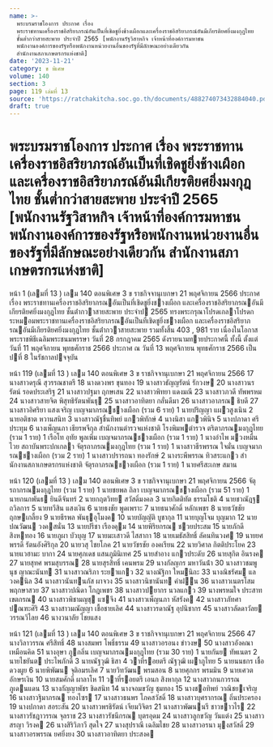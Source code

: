 ```yaml
---
name: >-
  พระบรมราชโองการ ประกาศ เรื่อง
  พระราชทานเครื่องราชอิสริยาภรณ์อันเป็นที่เชิดชูยิ่งช้างเผือกและเครื่องราชอิสริยาภรณ์อันมีเกียรติยศยิ่งมงกุฎไทย
  ชั้นต่ำกว่าสายสะพาย ประจำปี 2565 [พนักงานรัฐวิสาหกิจ เจ้าหน้าที่องค์การมหาชน
  พนักงานองค์การของรัฐหรือพนักงานหน่วยงานอื่นของรัฐที่มีลักษณะอย่างเดียวกัน
  สำนักงานสภาเกษตรกรแห่งชาติ]
date: '2023-11-21'
category: ข พิเศษ
volume: 140
section: 3
page: 119 เล่มที่ 13
source: 'https://ratchakitcha.soc.go.th/documents/488274073432884040.pdf'
draft: true
---
```


# พระบรมราชโองการ ประกาศ เรื่อง พระราชทานเครื่องราชอิสริยาภรณ์อันเป็นที่เชิดชูยิ่งช้างเผือกและเครื่องราชอิสริยาภรณ์อันมีเกียรติยศยิ่งมงกุฎไทย ชั้นต่ำกว่าสายสะพาย ประจำปี 2565 [พนักงานรัฐวิสาหกิจ เจ้าหน้าที่องค์การมหาชน พนักงานองค์การของรัฐหรือพนักงานหน่วยงานอื่นของรัฐที่มีลักษณะอย่างเดียวกัน สำนักงานสภาเกษตรกรแห่งชาติ]

หน้า 1 (เลมที่ 13 ) เลม 140 ตอนพิเศษ 3 ข ราชกิจจานุเบกษา 21 พฤศจิกายน 2566 ประกาศ เรื่อง พระราชทานเครื่องราชอิสริยาภรณอันเป็นที่เชิดชูยิ่งชางเผือก และเครื่องราชอิสริยาภรณอันมีเกียรติยศยิ่งมงกุฎไทย ชั้นต่ํากวาสายสะพาย ประจําป 2565 ทรงพระกรุณาโปรดเกลาโปรดกระหมอมพระราชทานเครื่องราชอิสริยาภรณอันเป็นที่เชิดชูยิ่งชางเผือก และเครื่องราชอิสริยาภรณอันมีเกียรติยศยิ่งมงกุฎไทย ชั้นต่ํากวาสายสะพาย รวมทั้งสิ้น 403 , 981 ราย เนื่องในโอกาสพระราชพิธีเฉลิมพระชนมพรรษา วันที่ 28 กรกฎาคม 2565 ดังรายนามทายประกาศนี้ ทั้งนี้ ตั้งแต่วันที่ 11 พฤศจิกายน พุทธศักราช 2566 ประกาศ ณ วันที่ 13 พฤศจิกายน พุทธศักราช 2566 เป็นปที่ 8 ในรัชกาลปจจุบัน

หน้า 119 (เลมที่ 13 ) เลม 140 ตอนพิเศษ 3 ข ราชกิจจานุเบกษา 21 พฤศจิกายน 2566 17 นางสาวดรุณี สุวรรณชาตรี 18 นางดวงพร ขุนทอง 19 นางสาวธัญญรัตน์ รักวงษ 20 นางสาวนรรัตน์ รอดประเสริฐ 21 นางสาวปฐมา ฤกษเสน 22 นางสาวพิทยา แดงมณี 23 นางสาวภวดี ทัพพรหม 24 นางสาวสายจิต พิสุทธิรัตนพันธุ 25 นางสาวอาทิตยา กลั่นดีมา 26 นางสาวอาภรณ ธิบดี 27 นางสาวอิศริยา แสงเจริญ เบญจมาภรณชางเผือก (รวม 6 ราย) 1 นายปริญญา แผวสูงเนิน 2 นายอติชาต หวานสนิท 3 นางสาวณัฐชื่นทิพย์ แกวพิทักษ์ 4 นางนิสา แกวพินิจ 5 นางปภาดา ศรีประทุม 6 นางเพ็ญนภา เธียรพจีกุล สํานักงานตํารวจแห่งชาติ โรงพิมพตํารวจ ตริตาภรณมงกุฎไทย (รวม 1 ราย) 1 เรือโท อุทัย พูลเพิ่ม เบญจมาภรณชางเผือก (รวม 1 ราย) 1 นางอําไพ มวงหมื่นไวย สถาบันพระปกเกลา จัตุรถาภรณมงกุฎไทย (รวม 1 ราย) 1 นางสาวธีรพรรณ ใจมั่น เบญจมาภรณชางเผือก (รวม 2 ราย) 1 นางสาวปรารถนา ทองรักษ์ 2 นางระพีพรรณ ทิวสระแกว สํานักงานสภาเกษตรกรแห่งชาติ จัตุรถาภรณชางเผือก (รวม 1 ราย) 1 นายศรีสะเกษ สมาน

หน้า 120 (เลมที่ 13 ) เลม 140 ตอนพิเศษ 3 ข ราชกิจจานุเบกษา 21 พฤศจิกายน 2566 จัตุรถาภรณมงกุฎไทย (รวม 1 ราย) 1 นายชยพล ถิลา เบญจมาภรณชางเผือก (รวม 51 ราย) 1 นายกนกพันธ ยินดีจันทร์ 2 นายกฤตวิทย สวัสดิ์มงคล 3 นายกิตติทัต ธรรมโชติ 4 นายชวณัฎฐ ถวิลการ 5 นายทวีสิน แสงเงิน 6 นายธงชัย พูดเพราะ 7 นายธนาศักดิ์ หลักเพชร 8 นายธวัชชัย ฤกษเกลี้ยง 9 นายธีรพล พันธุอุโมงค 10 นายบัญญัติ บูชากุล 11 นายบุญโจม บุญมาก 12 นายปณวัฒน วงคสนั่น 13 นายปรีชา เรืองคุม 14 นายพิริยกรณ ชวยประสม 15 นายภักดี สิงหทอง 16 นายภูผา บัวบุญ 17 นายมะเสาวดี ไสสากา 18 นายเมธัสสิทธิ์ ลัคนทินวงศ 19 นายยศพรรดิ์ รัตนอังศิริกุล 20 นายวสุ ไชยโภค 21 นายวัชรชัย องคเรียน 22 นายวิศาล กิตติประโยค 23 นายแวฮามะ บากา 24 นายศุภเดช แสนภูมินิเทศ 25 นายสําอาง แกวประดับ 26 นายสุกิต อินรงค 27 นายสุทศ พรมสุบรรณ 28 นายสุรสิทธิ์ เคนพรม 29 นางกัลญกร มหาวันน้ํา 30 นางสาวชมพูนุช ญาณะนันท 31 นางสาวณริภา ระยาแกว 32 นางณัฐิกา ใหมนิถะ 33 นางณิชรัศม แลวงคนิล 34 นางสาวนันทนภัส ผาจวง 35 นางสาวนิชานันท คําฝน 36 นางสาวเนตรโสม พฤกษาสวย 37 นางสาวปณิดา โกฎเพชร 38 นางสาวปยากร นวลแกว 39 นางพรหมใจ ประสาทเขตกรณ 40 นางสาวพิชามญชุ แซจึง 41 นางสาวเพ็ญนภา หัสรังค 42 นางสาวภัทศา ปณฑะศิริ 43 นางสาวมณัญญา เชื้อชายเลิศ 44 นางสาวรดาณัฐ อุปนิชากร 45 นางสาวลัดดาวัลย วรรณวิไลย 46 นางวนาลัย ไชยแสง

หน้า 121 (เลมที่ 13 ) เลม 140 ตอนพิเศษ 3 ข ราชกิจจานุเบกษา 21 พฤศจิกายน 2566 47 นางวิลาวรรณ ศรีสิทธิ์ 48 นางสมพร โพธิ์ธรรม 49 นางสาวอรอนง ขําวงษ 50 นางสาวอังคณา เหมือนคิด 51 นางอุษา ภูกลิ่น เบญจมาภรณมงกุฎไทย (รวม 30 ราย) 1 นายกันย ทัพเนตร 2 นายไชยันต ประไพภักดิ์ 3 นายณัฐวุฒิ ธิสา 4 วาที่รอยตรี ณัฐวุฒิ เผาภูไทย 5 นายนนธกร เชื้อดวงผูย 6 นายพิพัฒน จุติอมรเลิศ 7 นายวิทวัฒน พรมสอน 8 นายศุภกร พรมมิน 9 นายเศวต อักษรเงิน 10 นายสมศักดิ์ ผาลาโห 11 วาที่รอยตรี เอนก สิงหากุล 12 นางสาวกนกวรรณ ภูเดนแดน 13 นางกัญญาพัชร ชิดสนิท 14 นางจอมขวัญ ชุมทอง 15 นางชอทิพย์ วาณิชยเจริญ 16 นางสาวฐิมาภรณ ทองไซร 17 นางสาวธนพร โภคสวัสดิ์ 18 นางสาวบุศรากรณ ถิ่นประครอง 19 นางปภาดา สอระสัน 20 นางสาวพรธิรัตน์ เจียมวิจิตร 21 นางสาวพัฒนนรี ชาวขาวไร 22 นางสาวรัชฎาวรรณ จุลราช 23 นางสาวรัชนีกรณ บุตรอุดม 24 นางสาวลูกขวัญ วันแต่ง 25 นางสาวสรญา วิรงค 26 นางสิริวิภาวี สุดใจ 27 นางสุปราณี เฉลิมไชย 28 นางสาวอรนา มุงสวัสดิ์ 29 นางสาวอรพรรณ ยศยิ่งยง 30 นางสาวอาทิตยา ประสงค
